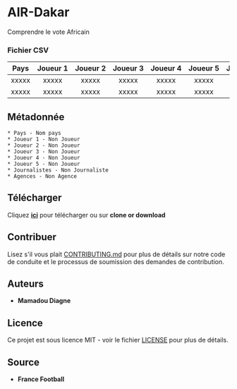 # AIR-Dakar
Comprendre le vote Africain

### Fichier CSV

| Pays | Joueur 1 | Joueur 2 | Joueur 3 | Joueur 4 | Joueur 5 | Journalistes | Agences |
| --------- |:-----:|:-----:|:-----:|:-----:|:-----:|:-----:|:-----:|
|   xxxxx   | xxxxx | xxxxx | xxxxx | xxxxx | xxxxx | xxxxx | xxxxx |
|   xxxxx   | xxxxx | xxxxx | xxxxx | xxxxx | xxxxx | xxxxx | xxxxx |

## Métadonnée
```
* Pays - Nom pays
* Joueur 1 - Non Joueur
* Joueur 2 - Non Joueur
* Joueur 3 - Non Joueur 
* Joueur 4 - Non Joueur
* Joueur 5 - Non Joueur
* Journalistes - Non Journaliste
* Agences - Non Agence
```

## Télécharger

Cliquez [**ici**](https://github.com/senegalouvert/Ballon-Or/archive/master.zip) pour télécharger ou sur **clone or download**

## Contribuer

Lisez s'il vous plait [CONTRIBUTING.md](CONTRIBUTING.md) pour plus de détails sur notre code de conduite et le processus de soumission des demandes de contribution.

## Auteurs

* **Mamadou Diagne**

## Licence

Ce projet est sous licence MIT - voir le fichier [LICENSE](LICENSE) pour plus de détails.

## Source

* **France Football**